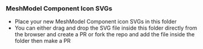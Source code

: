 ### MeshModel Component Icon SVGs

- Place your new MeshModel Component icon SVGs in this folder
- You can either drag and drop the SVG file inside this folder directly from the browser and create a PR or fork the repo and add the file inside the folder then make a PR
